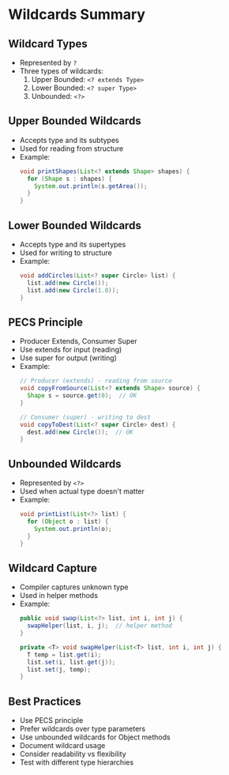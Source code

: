 # Wildcards Summary

## Wildcard Types
- Represented by `?`
- Three types of wildcards:
    1. Upper Bounded: `<? extends Type>`
    2. Lower Bounded: `<? super Type>`
    3. Unbounded: `<?>`

## Upper Bounded Wildcards
- Accepts type and its subtypes
- Used for reading from structure
- Example:
  ```java
  void printShapes(List<? extends Shape> shapes) {
    for (Shape s : shapes) {
      System.out.println(s.getArea());
    }
  }
  ```

## Lower Bounded Wildcards
- Accepts type and its supertypes
- Used for writing to structure
- Example:
  ```java
  void addCircles(List<? super Circle> list) {
    list.add(new Circle());
    list.add(new Circle(1.0));
  }
  ```

## PECS Principle
- Producer Extends, Consumer Super
- Use extends for input (reading)
- Use super for output (writing)
- Example:
  ```java
  // Producer (extends) - reading from source
  void copyFromSource(List<? extends Shape> source) {
    Shape s = source.get(0);  // OK
  }
  
  // Consumer (super) - writing to dest
  void copyToDest(List<? super Circle> dest) {
    dest.add(new Circle());  // OK
  }
  ```

## Unbounded Wildcards
- Represented by `<?>`
- Used when actual type doesn't matter
- Example:
  ```java
  void printList(List<?> list) {
    for (Object o : list) {
      System.out.println(o);
    }
  }
  ```

## Wildcard Capture
- Compiler captures unknown type
- Used in helper methods
- Example:
  ```java
  public void swap(List<?> list, int i, int j) {
    swapHelper(list, i, j);  // helper method
  }
  
  private <T> void swapHelper(List<T> list, int i, int j) {
    T temp = list.get(i);
    list.set(i, list.get(j));
    list.set(j, temp);
  }
  ```

## Best Practices
- Use PECS principle
- Prefer wildcards over type parameters
- Use unbounded wildcards for Object methods
- Document wildcard usage
- Consider readability vs flexibility
- Test with different type hierarchies

